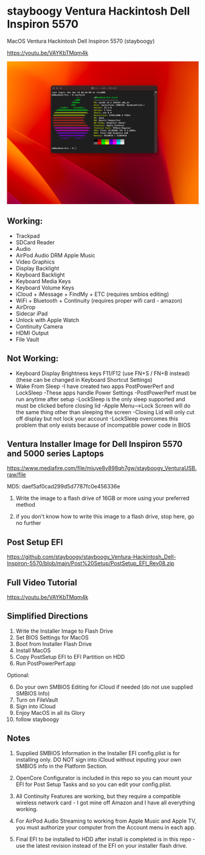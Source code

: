 # stayboogy Ventura Hackintosh Dell Inspiron 5570

MacOS Ventura Hackintosh Dell Inspiron 5570 (stayboogy)

https://youtu.be/VAYKbTMqm4k

![App Screenshot](https://github.com/stayboogy/stayboogy_Ventura-Hackintosh_Dell-Inspiron-5570/blob/main/neofetch_SystemInfo.png)

## Working:

- Trackpad
- SDCard Reader
- Audio
- AirPod Audio DRM Apple Music
- Video Graphics
- Display Backlight
- Keyboard Backlight
- Keyboard Media Keys
- Keyboard Volume Keys
- iCloud + iMessage + FindMy + ETC (requires smbios editing)
- WiFi + Bluetooth + Continuity (requires proper wifi card - amazon)
- AirDrop
- Sidecar iPad
- Unlock with Apple Watch
- Continuity Camera
- HDMI Output
- File Vault

## Not Working:

- Keyboard Display Brightness keys F11/F12 (use FN+S / FN+B instead)
  (these can be changed in Keyboard Shortcut Settings)
- Wake From Sleep
 -I have created two apps PostPowerPerf and LockSleep
 -These apps handle Power Settings
 -PostPowerPerf must be run anytime after setup
 -LockSleep is the only sleep supported and must be clicked before closing lid
 -Apple Menu-->Lock Screen will do the same thing other than sleeping the screen
 -Closing Lid will only cut off display but not lock your account
 -LockSleep overcomes this problem that only exists because of incompatible power code in BIOS

## Ventura Installer Image for Dell Inspiron 5570 and 5000 series Laptops

https://www.mediafire.com/file/miuye8v898qh7gw/stayboogy_VenturaUSB.raw/file

MD5: daef5af0cad299d5d7787fc0e456336e

1) Write the image to a flash drive of 16GB or more using your preferred method

2) if you don't know how to write this image to a flash drive, stop here, go no further

## Post Setup EFI

https://github.com/stayboogy/stayboogy_Ventura-Hackintosh_Dell-Inspiron-5570/blob/main/Post%20Setup/PostSetup_EFI_Rev08.zip

## Full Video Tutorial

https://youtu.be/VAYKbTMqm4k

## Simplified Directions

1) Write the Installer Image to Flash Drive
2) Set BIOS Settings for MacOS
3) Boot from Installer Flash Drive
4) Install MacOS
5) Copy PostSetup EFI to EFI Partition on HDD
6) Run PostPowerPerf.app

Optional:

6) Do your own SMBIOS Editing for iCloud if needed (do not use supplied SMBIOS Info)
7) Turn on FileVault
8) Sign into iCloud
9) Enjoy MacOS in all its Glory
10) follow stayboogy

## Notes

1) Supplied SMBIOS Information in the Installer EFI config.plist is for installing only.  DO NOT sign into iCloud without inputing your own SMBIOS info in the Platform Section.

2) OpenCore Configurator is included in this repo so you can mount your EFI for Post Setup Tasks and so you can edit your config.plist.

3) All Continuity Features are working, but they require a compatible wireless network card - I got mine off Amazon and I have all everything working.

4) For AirPod Audio Streaming to working from Apple Music and Apple TV, you must authorize your computer from the Account menu in each app.

5) Final EFI to be installed to HDD after install is completed is in this repo - use the latest revision instead of the EFI on your installer flash drive.
